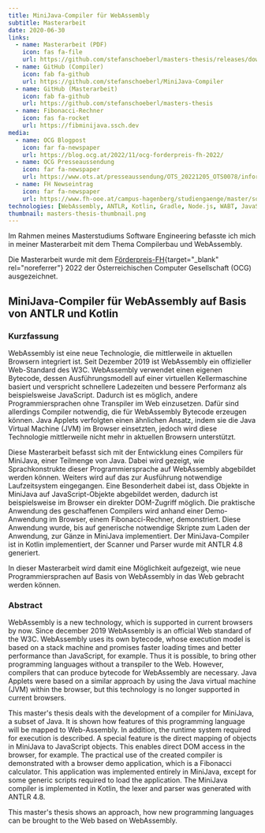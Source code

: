 ```yaml
---
title: MiniJava-Compiler für WebAssembly
subtitle: Masterarbeit
date: 2020-06-30
links:
  - name: Masterarbeit (PDF)
    icon: fas fa-file
    url: https://github.com/stefanschoeberl/masters-thesis/releases/download/v1.0/Masterarbeit.pdf
  - name: GitHub (Compiler)
    icon: fab fa-github
    url: https://github.com/stefanschoeberl/MiniJava-Compiler
  - name: GitHub (Masterarbeit)
    icon: fab fa-github
    url: https://github.com/stefanschoeberl/masters-thesis
  - name: Fibonacci-Rechner
    icon: fas fa-rocket
    url: https://fibminijava.ssch.dev
media:
  - name: OCG Blogpost
    icon: far fa-newspaper
    url: https://blog.ocg.at/2022/11/ocg-forderpreis-fh-2022/
  - name: OCG Presseaussendung
    icon: far fa-newspaper
    url: https://www.ots.at/presseaussendung/OTS_20221205_OTS0078/informatik-studierende-der-fachhochschulen-kufstein-und-hagenberg-ausgezeichnet
  - name: FH Newseintrag
    icon: far fa-newspaper
    url: https://www.fh-ooe.at/campus-hagenberg/studiengaenge/master/software-engineering/news-events/news/news/ocg-foerderpreis-fh-fuer-software-engineering-student/
technologies: [WebAssembly, ANTLR, Kotlin, Gradle, Node.js, WABT, JavaScript]
thumbnail: masters-thesis-thumbnail.png
---
```

Im Rahmen meines Masterstudiums Software Engineering befasste ich mich in meiner Masterarbeit mit dem Thema Compilerbau und WebAssembly.

Die Masterarbeit wurde mit dem [Förderpreis-FH](https://www.ocg.at/de/fp-fh){target="_blank" rel="noreferrer"} 2022 der Österreichischen Computer Gesellschaft (OCG) ausgezeichnet.

## MiniJava-Compiler für WebAssembly auf Basis von ANTLR und Kotlin

### Kurzfassung

WebAssembly ist eine neue Technologie, die mittlerweile in aktuellen Browsern integriert ist. Seit Dezember 2019 ist WebAssembly ein offizieller Web-Standard des W3C. WebAssembly verwendet einen eigenen Bytecode, dessen Ausführungsmodell auf einer virtuellen Kellermaschine basiert und verspricht schnellere Ladezeiten und bessere Performanz als beispielsweise JavaScript. Dadurch ist es möglich, andere Programmiersprachen ohne Transpiler im Web einzusetzen. Dafür sind allerdings Compiler notwendig, die für WebAssembly Bytecode erzeugen können. Java Applets verfolgten einen ähnlichen Ansatz, indem sie die Java Virtual Machine (JVM) im Browser einsetzten, jedoch wird diese Technologie mittlerweile nicht mehr in aktuellen Browsern unterstützt.

Diese Masterarbeit befasst sich mit der Entwicklung eines Compilers für MiniJava, einer Teilmenge von Java. Dabei wird gezeigt, wie Sprachkonstrukte dieser Programmiersprache auf WebAssembly abgebildet werden können. Weiters wird auf das zur Ausführung notwendige Laufzeitsystem eingegangen. Eine Besonderheit dabei ist, dass Objekte in MiniJava auf JavaScript-Objekte abgebildet werden, dadurch ist beispielsweise im Browser ein direkter DOM-Zugriff möglich. Die praktische Anwendung des geschaffenen Compilers wird anhand einer Demo-Anwendung im Browser, einem Fibonacci-Rechner, demonstriert. Diese Anwendung wurde, bis auf generische notwendige Skripte zum Laden der Anwendung, zur Gänze in MiniJava implementiert. Der MiniJava-Compiler ist in Kotlin implementiert, der Scanner und Parser wurde mit ANTLR 4.8 generiert.

In dieser Masterarbeit wird damit eine Möglichkeit aufgezeigt, wie neue Programmiersprachen auf Basis von WebAssembly in das Web gebracht werden können.

### Abstract

WebAssembly is a new technology, which is supported in current browsers by now. Since december 2019 WebAssembly is an official Web standard of the W3C. WebAssembly uses its own bytecode, whose execution model is based on a stack machine and promises faster loading times and better performance than JavaScript, for example. Thus it is possible, to bring other programming languages without a transpiler to the Web. However, compilers that can produce bytecode for WebAssembly are necessary. Java Applets were based on a similar approach by using the Java virtual machine (JVM) within the browser, but this technology is no longer supported in current browsers.

This master's thesis deals with the development of a compiler for MiniJava, a subset of Java. It is shown how features of this programming language will be mapped to Web\-Assembly. In addition, the runtime system required for execution is described. A special feature is the direct mapping of objects in MiniJava to JavaScript objects. This enables direct DOM access in the browser, for example. The practical use of the created compiler is demonstrated with a browser demo application, which is a Fibonacci calculator. This application was implemented entirely in MiniJava, except for some generic scripts required to load the application. The MiniJava compiler is implemented in Kotlin, the lexer and parser was generated with ANTLR 4.8.

This master's thesis shows an approach, how new programming languages can be brought to the Web based on WebAssembly.
